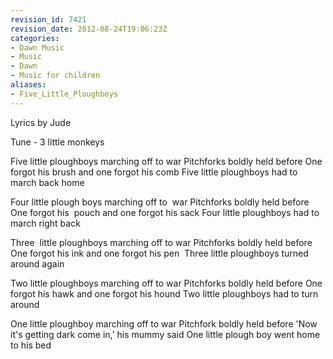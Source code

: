 ```yaml
---
revision_id: 7421
revision_date: 2012-08-24T19:06:23Z
categories:
- Dawn Music
- Music
- Dawn
- Music for children
aliases:
- Five_Little_Ploughboys
---
```









Lyrics by Jude 

Tune - 3 little monkeys


Five little ploughboys marching off to war
Pitchforks boldly held before
One forgot his brush and one forgot his comb
Five little ploughboys had to march back home 

Four little plough boys marching off to  war
Pitchforks boldly held before
One forgot his  pouch and one forgot his sack
Four little ploughboys had to march right back 

Three  little ploughboys marching off to war
Pitchforks boldly held before
One forgot his ink and one forgot his pen 
Three little ploughboys turned around again

Two little ploughboys marching off to war
Pitchforks boldly held before
One forgot his hawk and one forgot his hound
Two little ploughboys had to turn around


One little ploughboy marching off to war
Pitchfork boldly held before
'Now it's getting dark come in,' his mummy said
One little plough boy went home to his bed

